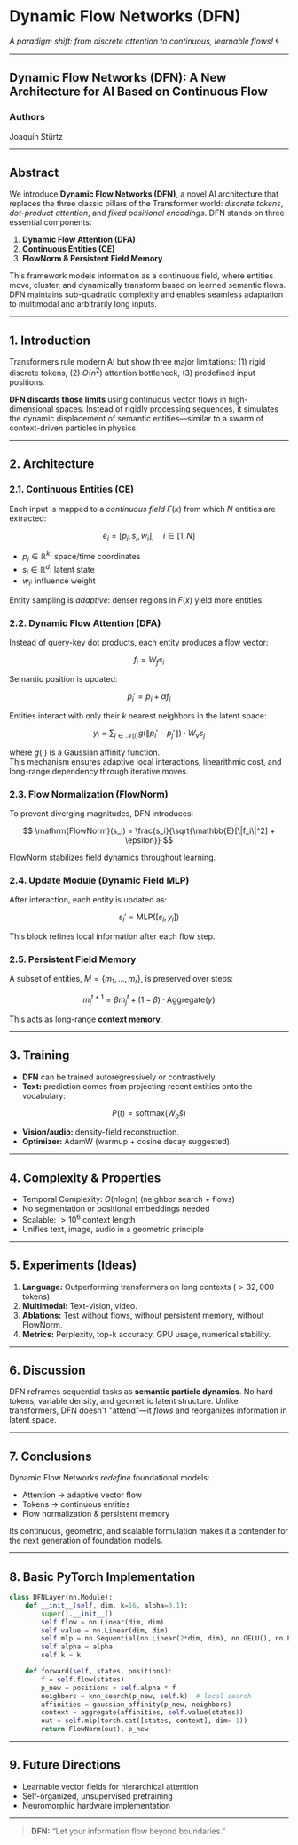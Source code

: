 # Dynamic Flow Networks (DFN)

*A paradigm shift: from discrete attention to continuous, learnable flows!* 🌀

---

## **Dynamic Flow Networks (DFN): A New Architecture for AI Based on Continuous Flow**

### **Authors**

Joaquín Stürtz

---

## **Abstract**

We introduce **Dynamic Flow Networks (DFN)**, a novel AI architecture that replaces the three classic pillars of the Transformer world: *discrete tokens*, *dot-product attention*, and *fixed positional encodings*. DFN stands on three essential components:

1. **Dynamic Flow Attention (DFA)**  
2. **Continuous Entities (CE)**  
3. **FlowNorm & Persistent Field Memory**

This framework models information as a continuous field, where entities move, cluster, and dynamically transform based on learned semantic flows. DFN maintains sub-quadratic complexity and enables seamless adaptation to multimodal and arbitrarily long inputs.

---

## **1. Introduction**

Transformers rule modern AI but show three major limitations: (1) rigid discrete tokens, (2) $O(n^2)$ attention bottleneck, (3) predefined input positions.

**DFN discards those limits** using continuous vector flows in high-dimensional spaces. Instead of rigidly processing sequences, it simulates the dynamic displacement of semantic entities—similar to a swarm of context-driven particles in physics.

---

## **2. Architecture**

### 2.1. Continuous Entities (CE)

Each input is mapped to a *continuous field* $F(x)$ from which $N$ entities are extracted:

$$
e_i = [p_i, s_i, w_i], \quad i \in [1, N]
$$

- $p_i \in \mathbb{R}^k$: space/time coordinates  
- $s_i \in \mathbb{R}^d$: latent state  
- $w_i$: influence weight

Entity sampling is *adaptive*: denser regions in $F(x)$ yield more entities.

### 2.2. Dynamic Flow Attention (DFA)

Instead of query-key dot products, each entity produces a flow vector:

$$
f_i = W_f s_i
$$

Semantic position is updated:

$$
p_i' = p_i + \alpha f_i
$$

Entities interact with only their $k$ nearest neighbors in the latent space:

$$
y_i = \sum_{j \in \mathcal{N}(i)} g(\|p_i' - p_j'\|)\cdot W_v s_j
$$

where $g(\cdot)$ is a Gaussian affinity function.  
This mechanism ensures adaptive local interactions, linearithmic cost, and long-range dependency through iterative moves.

### 2.3. Flow Normalization (FlowNorm)

To prevent diverging magnitudes, DFN introduces:

$$
\mathrm{FlowNorm}(s_i) = \frac{s_i}{\sqrt{\mathbb{E}[\|f_i\|^2] + \epsilon}}
$$

FlowNorm stabilizes field dynamics throughout learning.

### 2.4. Update Module (Dynamic Field MLP)

After interaction, each entity is updated as:

$$
s_i' = \mathrm{MLP}([s_i, y_i])
$$

This block refines local information after each flow step.

### 2.5. Persistent Field Memory

A subset of entities, $M = \{m_1, \ldots, m_r\}$, is preserved over steps:

$$
m_j^{t+1} = \beta m_j^t + (1-\beta)\cdot\mathrm{Aggregate}(y)
$$

This acts as long-range **context memory**.

---

## **3. Training**

- **DFN** can be trained autoregressively or contrastively.
- **Text:** prediction comes from projecting recent entities onto the vocabulary:

$$
P(t) = \mathrm{softmax}(W_o \bar{s})
$$

- **Vision/audio:** density-field reconstruction.
- **Optimizer:** AdamW (warmup + cosine decay suggested).

---

## **4. Complexity & Properties**

- Temporal Complexity: $O(n \log n)$ (neighbor search + flows)
- No segmentation or positional embeddings needed
- Scalable: $>10^6$ context length
- Unifies text, image, audio in a geometric principle

---

## **5. Experiments (Ideas)**

1. **Language:** Outperforming transformers on long contexts ($>32,000$ tokens).
2. **Multimodal:** Text-vision, video.
3. **Ablations:** Test without flows, without persistent memory, without FlowNorm.
4. **Metrics:** Perplexity, top-k accuracy, GPU usage, numerical stability.

---

## **6. Discussion**

DFN reframes sequential tasks as **semantic particle dynamics**. No hard tokens, variable density, and geometric latent structure. Unlike transformers, DFN doesn't "attend"—it *flows* and reorganizes information in latent space.

---

## **7. Conclusions**

Dynamic Flow Networks *redefine* foundational models:

- Attention → adaptive vector flow
- Tokens → continuous entities
- Flow normalization & persistent memory

Its continuous, geometric, and scalable formulation makes it a contender for the next generation of foundation models.

---

## **8. Basic PyTorch Implementation**

```python
class DFNLayer(nn.Module):
    def __init__(self, dim, k=16, alpha=0.1):
        super().__init__()
        self.flow = nn.Linear(dim, dim)
        self.value = nn.Linear(dim, dim)
        self.mlp = nn.Sequential(nn.Linear(2*dim, dim), nn.GELU(), nn.Linear(dim, dim))
        self.alpha = alpha
        self.k = k

    def forward(self, states, positions):
        f = self.flow(states)
        p_new = positions + self.alpha * f
        neighbors = knn_search(p_new, self.k)  # local search
        affinities = gaussian_affinity(p_new, neighbors)
        context = aggregate(affinities, self.value(states))
        out = self.mlp(torch.cat([states, context], dim=-1))
        return FlowNorm(out), p_new
```

---

## **9. Future Directions**

- Learnable vector fields for hierarchical attention
- Self-organized, unsupervised pretraining
- Neuromorphic hardware implementation

---

> **DFN:** “Let your information flow beyond boundaries.”
